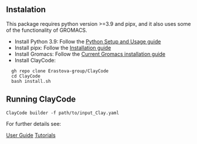 ## Instalation

This package requires python version >=3.9 and pipx, and it also uses some of the functionality of GROMACS.

* Install Python 3.9: Follow the [Python Setup and Usage guide](https://docs.python.org/3/using/index.html)
* Install pipx: Follow the [Installation guide](https://pypa.github.io/pipx/installation/)
* Install Gromacs: Follow the [Current Gromacs installation guide](https://manual.gromacs.org/current/install-guide/index.html)
* Install ClayCode:

```shell
  gh repo clone Erastova-group/ClayCode
  cd ClayCode
  bash install.sh
```

## Running ClayCode

```shell
ClayCode builder -f path/to/input_Clay.yaml
```


For further details see:

[User Guide]: userguide.md
[Tutorials]: tutorials.md
<div class="text-center">
<a href="userguide/" class="btn btn-primary" role="button">User Guide</a>
<a href="tutorials/" class="btn btn-primary" role="button">Tutorials</a>
</div>

</br>